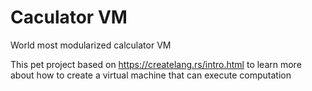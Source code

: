 # Caculator VM
World most modularized calculator VM

This pet project based on https://createlang.rs/intro.html to learn more about how to create a virtual machine that can execute computation